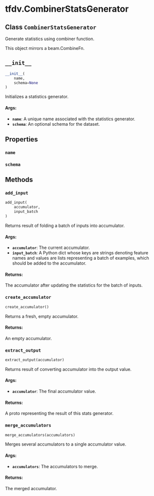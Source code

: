 <div itemscope itemtype="http://developers.google.com/ReferenceObject">
<meta itemprop="name" content="tfdv.CombinerStatsGenerator" />
<meta itemprop="path" content="Stable" />
<meta itemprop="property" content="name"/>
<meta itemprop="property" content="schema"/>
<meta itemprop="property" content="__init__"/>
<meta itemprop="property" content="add_input"/>
<meta itemprop="property" content="create_accumulator"/>
<meta itemprop="property" content="extract_output"/>
<meta itemprop="property" content="merge_accumulators"/>
</div>

# tfdv.CombinerStatsGenerator

## Class `CombinerStatsGenerator`



Generate statistics using combiner function.

This object mirrors a beam.CombineFn.

<h2 id="__init__"><code>__init__</code></h2>

``` python
__init__(
    name,
    schema=None
)
```

Initializes a statistics generator.

#### Args:

* <b>`name`</b>: A unique name associated with the statistics generator.
* <b>`schema`</b>: An optional schema for the dataset.



## Properties

<h3 id="name"><code>name</code></h3>



<h3 id="schema"><code>schema</code></h3>





## Methods

<h3 id="add_input"><code>add_input</code></h3>

``` python
add_input(
    accumulator,
    input_batch
)
```

Returns result of folding a batch of inputs into accumulator.

#### Args:

* <b>`accumulator`</b>: The current accumulator.
* <b>`input_batch`</b>: A Python dict whose keys are strings denoting feature names
    and values are lists representing a batch of examples, which should be
    added to the accumulator.


#### Returns:

The accumulator after updating the statistics for the batch of inputs.

<h3 id="create_accumulator"><code>create_accumulator</code></h3>

``` python
create_accumulator()
```

Returns a fresh, empty accumulator.

#### Returns:

An empty accumulator.

<h3 id="extract_output"><code>extract_output</code></h3>

``` python
extract_output(accumulator)
```

Returns result of converting accumulator into the output value.

#### Args:

* <b>`accumulator`</b>: The final accumulator value.


#### Returns:

A proto representing the result of this stats generator.

<h3 id="merge_accumulators"><code>merge_accumulators</code></h3>

``` python
merge_accumulators(accumulators)
```

Merges several accumulators to a single accumulator value.

#### Args:

* <b>`accumulators`</b>: The accumulators to merge.


#### Returns:

The merged accumulator.



